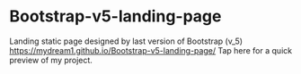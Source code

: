 # Bootstrap-v5-landing-page
Landing static page designed by last version of Bootstrap (v_5)
https://mydream1.github.io/Bootstrap-v5-landing-page/ Tap here for a quick preview of my project.
